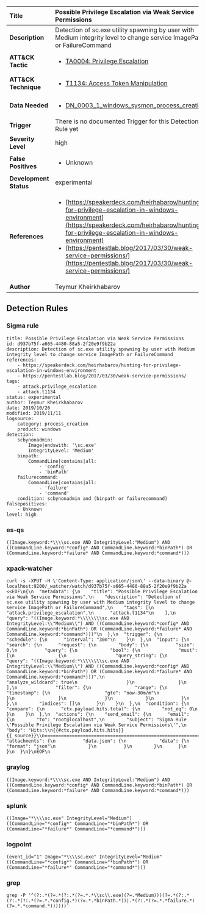 | Title                    | Possible Privilege Escalation via Weak Service Permissions       |
|:-------------------------|:------------------|
| **Description**          | Detection of sc.exe utility spawning by user with Medium integrity level to change service ImagePath or FailureCommand |
| **ATT&amp;CK Tactic**    |  <ul><li>[TA0004: Privilege Escalation](https://attack.mitre.org/tactics/TA0004)</li></ul>  |
| **ATT&amp;CK Technique** | <ul><li>[T1134: Access Token Manipulation](https://attack.mitre.org/techniques/T1134)</li></ul>  |
| **Data Needed**          | <ul><li>[DN_0003_1_windows_sysmon_process_creation](../Data_Needed/DN_0003_1_windows_sysmon_process_creation.md)</li></ul>  |
| **Trigger**              |  There is no documented Trigger for this Detection Rule yet  |
| **Severity Level**       | high |
| **False Positives**      | <ul><li>Unknown</li></ul>  |
| **Development Status**   | experimental |
| **References**           | <ul><li>[https://speakerdeck.com/heirhabarov/hunting-for-privilege-escalation-in-windows-environment](https://speakerdeck.com/heirhabarov/hunting-for-privilege-escalation-in-windows-environment)</li><li>[https://pentestlab.blog/2017/03/30/weak-service-permissions/](https://pentestlab.blog/2017/03/30/weak-service-permissions/)</li></ul>  |
| **Author**               | Teymur Kheirkhabarov |


## Detection Rules

### Sigma rule

```
title: Possible Privilege Escalation via Weak Service Permissions
id: d937b75f-a665-4480-88a5-2f20e9f9b22a
description: Detection of sc.exe utility spawning by user with Medium integrity level to change service ImagePath or FailureCommand
references:
    - https://speakerdeck.com/heirhabarov/hunting-for-privilege-escalation-in-windows-environment
    - https://pentestlab.blog/2017/03/30/weak-service-permissions/
tags:
    - attack.privilege_escalation
    - attack.t1134
status: experimental
author: Teymur Kheirkhabarov
date: 2019/10/26
modified: 2019/11/11
logsource:
    category: process_creation
    product: windows
detection:
    scbynonadmin:
        Image|endswith: '\sc.exe'
        IntegrityLevel: 'Medium'
    binpath:
        CommandLine|contains|all:
            - 'config'
            - 'binPath'
    failurecommand:
        CommandLine|contains|all: 
            - 'failure'
            - 'command'
    condition: scbynonadmin and (binpath or failurecommand)
falsepositives:
    - Unknown
level: high

```





### es-qs
    
```
((Image.keyword:*\\\\sc.exe AND IntegrityLevel:"Medium") AND ((CommandLine.keyword:*config* AND CommandLine.keyword:*binPath*) OR (CommandLine.keyword:*failure* AND CommandLine.keyword:*command*)))
```


### xpack-watcher
    
```
curl -s -XPUT -H \'Content-Type: application/json\' --data-binary @- localhost:9200/_watcher/watch/d937b75f-a665-4480-88a5-2f20e9f9b22a <<EOF\n{\n  "metadata": {\n    "title": "Possible Privilege Escalation via Weak Service Permissions",\n    "description": "Detection of sc.exe utility spawning by user with Medium integrity level to change service ImagePath or FailureCommand",\n    "tags": [\n      "attack.privilege_escalation",\n      "attack.t1134"\n    ],\n    "query": "((Image.keyword:*\\\\\\\\sc.exe AND IntegrityLevel:\\"Medium\\") AND ((CommandLine.keyword:*config* AND CommandLine.keyword:*binPath*) OR (CommandLine.keyword:*failure* AND CommandLine.keyword:*command*)))"\n  },\n  "trigger": {\n    "schedule": {\n      "interval": "30m"\n    }\n  },\n  "input": {\n    "search": {\n      "request": {\n        "body": {\n          "size": 0,\n          "query": {\n            "bool": {\n              "must": [\n                {\n                  "query_string": {\n                    "query": "((Image.keyword:*\\\\\\\\sc.exe AND IntegrityLevel:\\"Medium\\") AND ((CommandLine.keyword:*config* AND CommandLine.keyword:*binPath*) OR (CommandLine.keyword:*failure* AND CommandLine.keyword:*command*)))",\n                    "analyze_wildcard": true\n                  }\n                }\n              ],\n              "filter": {\n                "range": {\n                  "timestamp": {\n                    "gte": "now-30m/m"\n                  }\n                }\n              }\n            }\n          }\n        },\n        "indices": []\n      }\n    }\n  },\n  "condition": {\n    "compare": {\n      "ctx.payload.hits.total": {\n        "not_eq": 0\n      }\n    }\n  },\n  "actions": {\n    "send_email": {\n      "email": {\n        "to": "root@localhost",\n        "subject": "Sigma Rule \'Possible Privilege Escalation via Weak Service Permissions\'",\n        "body": "Hits:\\n{{#ctx.payload.hits.hits}}{{_source}}\\n================================================================================\\n{{/ctx.payload.hits.hits}}",\n        "attachments": {\n          "data.json": {\n            "data": {\n              "format": "json"\n            }\n          }\n        }\n      }\n    }\n  }\n}\nEOF\n
```


### graylog
    
```
((Image.keyword:*\\\\sc.exe AND IntegrityLevel:"Medium") AND ((CommandLine.keyword:*config* AND CommandLine.keyword:*binPath*) OR (CommandLine.keyword:*failure* AND CommandLine.keyword:*command*)))
```


### splunk
    
```
((Image="*\\\\sc.exe" IntegrityLevel="Medium") ((CommandLine="*config*" CommandLine="*binPath*") OR (CommandLine="*failure*" CommandLine="*command*")))
```


### logpoint
    
```
(event_id="1" Image="*\\\\sc.exe" IntegrityLevel="Medium" ((CommandLine="*config*" CommandLine="*binPath*") OR (CommandLine="*failure*" CommandLine="*command*")))
```


### grep
    
```
grep -P '^(?:.*(?=.*(?:.*(?=.*.*\\sc\\.exe)(?=.*Medium)))(?=.*(?:.*(?:.*(?:.*(?=.*.*config.*)(?=.*.*binPath.*))|.*(?:.*(?=.*.*failure.*)(?=.*.*command.*))))))'
```



